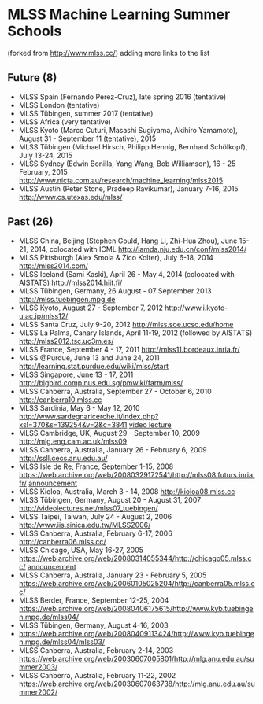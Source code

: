# MLSS Machine Learning Summer Schools
 (forked from http://www.mlss.cc/) adding more links to the list


## Future (8)
* MLSS Spain (Fernando Perez-Cruz), late spring 2016 (tentative)
* MLSS London (tentative)
* MLSS Tübingen, summer 2017 (tentative)
* MLSS Africa (very tentative)
* MLSS Kyoto (Marco Cuturi, Masashi Sugiyama, Akihiro Yamamoto), August 31 - September 11 (tentative), 2015
* MLSS Tübingen (Michael Hirsch, Philipp Hennig, Bernhard Schölkopf), July 13-24, 2015
* MLSS Sydney (Edwin Bonilla, Yang Wang, Bob Williamson), 16 - 25 February, 2015 http://www.nicta.com.au/research/machine_learning/mlss2015
* MLSS Austin (Peter Stone, Pradeep Ravikumar), January 7-16, 2015 http://www.cs.utexas.edu/mlss/

## Past (26)
* MLSS China, Beijing (Stephen Gould, Hang Li, Zhi-Hua Zhou), June 15-21, 2014, colocated with ICML http://lamda.nju.edu.cn/conf/mlss2014/
* MLSS Pittsburgh (Alex Smola & Zico Kolter), July 6-18, 2014 http://mlss2014.com/
* MLSS Iceland (Sami Kaski), April 26 - May 4, 2014 (colocated with AISTATS) http://mlss2014.hiit.fi/
* MLSS Tübingen, Germany, 26 August - 07 September 2013 http://mlss.tuebingen.mpg.de
* MLSS Kyoto, August 27 - September 7, 2012 http://www.i.kyoto-u.ac.jp/mlss12/
* MLSS Santa Cruz, July 9-20, 2012 http://mlss.soe.ucsc.edu/home
* MLSS La Palma, Canary Islands, April 11-19, 2012 (followed by AISTATS) http://mlss2012.tsc.uc3m.es/
* MLSS France, September 4 - 17, 2011 http://mlss11.bordeaux.inria.fr/
* MLSS @Purdue, June 13 and June 24, 2011 http://learning.stat.purdue.edu/wiki/mlss/start
* MLSS Singapore, June 13 - 17, 2011 http://bigbird.comp.nus.edu.sg/pmwiki/farm/mlss/
* MLSS Canberra, Australia, September 27 - October 6, 2010 http://canberra10.mlss.cc
* MLSS Sardinia, May 6 - May 12, 2010 http://www.sardegnaricerche.it/index.php?xsl=370&s=139254&v=2&c=3841 [video lecture](http://videolectures.net/mlss2010_sardinia/)
* MLSS Cambridge, UK, August 29 - September 10, 2009 http://mlg.eng.cam.ac.uk/mlss09
* MLSS Canberra, Australia, January 26 - February 6, 2009 http://ssll.cecs.anu.edu.au/
* MLSS Isle de Re, France, September 1-15, 2008 https://web.archive.org/web/20080329172541/http://mlss08.futurs.inria.fr/ [announcement](http://eventseer.net/e/7178/) 
* MLSS Kioloa, Australia, March 3 - 14, 2008 http://kioloa08.mlss.cc
* MLSS Tübingen, Germany, August 20 - August 31, 2007 http://videolectures.net/mlss07_tuebingen/
* MLSS Taipei, Taiwan, July 24 - August 2, 2006 http://www.iis.sinica.edu.tw/MLSS2006/
* MLSS Canberra, Australia, February 6-17, 2006 http://canberra06.mlss.cc/
* MLSS Chicago, USA, May 16-27, 2005 https://web.archive.org/web/20080314055344/http://chicago05.mlss.cc/ [announcement](http://linguistlist.org/LL/fyi/fyi-details.cfm?submissionid=49210)
* MLSS Canberra, Australia, January 23 - February 5, 2005  https://web.archive.org/web/20060105025204/http://canberra05.mlss.cc/
* MLSS Berder, France, September 12-25, 2004 https://web.archive.org/web/20080406175615/http://www.kyb.tuebingen.mpg.de/mlss04/
* MLSS Tübingen, Germany, August 4-16, 2003 
* https://web.archive.org/web/20080409113424/http://www.kyb.tuebingen.mpg.de/mlss04/mlss03/
* MLSS Canberra, Australia, February 2-14, 2003 https://web.archive.org/web/20030607005801/http://mlg.anu.edu.au/summer2003/
* MLSS Canberra, Australia, February 11-22, 2002 https://web.archive.org/web/20030607063738/http://mlg.anu.edu.au/summer2002/
